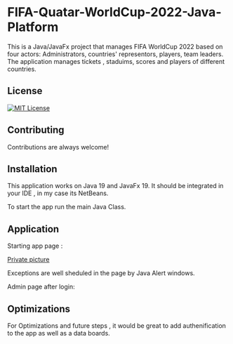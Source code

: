 
# FIFA-Quatar-WorldCup-2022-Java-Platform

This is a Java/JavaFx project that manages FIFA WorldCup 2022 based on four actors: Administrators, countries' representors, players, team leaders. 
The application manages tickets , staduims, scores and players of different countries. 







## License
[![MIT License](https://img.shields.io/badge/License-MIT-green.svg)](https://choosealicense.com/licenses/mit/)


## Contributing

Contributions are always welcome!




## Installation

This application works on Java 19 and JavaFx 19. It should be integrated in your IDE , in my case its NetBeans. 

To start the app run the main Java Class.


## Application
Starting app page : 

[Private picture](https://raw.githubusercontent.com/ChadiDridi/private-repo-screenshot/main/login.png)

Exceptions are well sheduled in the page by Java Alert windows. 


Admin page after login:



## Optimizations

For Optimizations and future steps , it would be great to add authenification to the app  as well as a data boards. 

